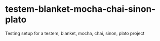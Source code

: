 testem-blanket-mocha-chai-sinon-plato
=====================================

Testing setup for a testem, blanket, mocha, chai, sinon, plato project
